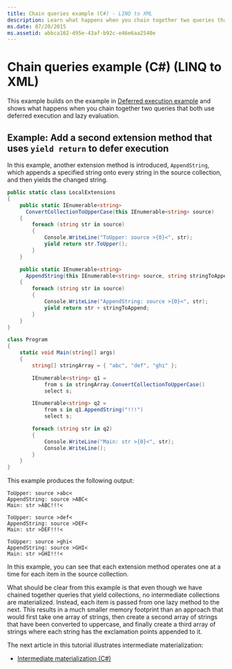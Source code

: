 ```yaml
---
title: Chain queries example (C#) - LINQ to XML
description: Learn what happens when you chain together two queries that both use deferred execution and lazy evaluation.
ms.date: 07/20/2015
ms.assetid: abbca162-d95e-43af-b92c-e46e6aa2540e
---
```


# Chain queries example (C#) (LINQ to XML)

This example builds on the example in [Deferred execution example](deferred-execution-example.md) and shows what happens when you chain together two queries that both use deferred execution and lazy evaluation.

## Example: Add a second extension method that uses `yield return` to defer execution

In this example, another extension method is introduced, `AppendString`, which appends a specified string onto every string in the source collection, and then yields the changed string.

```csharp
public static class LocalExtensions
{
    public static IEnumerable<string>
      ConvertCollectionToUpperCase(this IEnumerable<string> source)
    {
        foreach (string str in source)
        {
            Console.WriteLine("ToUpper: source >{0}<", str);
            yield return str.ToUpper();
        }
    }

    public static IEnumerable<string>
      AppendString(this IEnumerable<string> source, string stringToAppend)
    {
        foreach (string str in source)
        {
            Console.WriteLine("AppendString: source >{0}<", str);
            yield return str + stringToAppend;
        }
    }
}

class Program
{
    static void Main(string[] args)
    {
        string[] stringArray = { "abc", "def", "ghi" };

        IEnumerable<string> q1 =
            from s in stringArray.ConvertCollectionToUpperCase()
            select s;

        IEnumerable<string> q2 =
            from s in q1.AppendString("!!!")
            select s;

        foreach (string str in q2)
        {
            Console.WriteLine("Main: str >{0}<", str);
            Console.WriteLine();
        }
    }
}
```

 This example produces the following output:

```output
ToUpper: source >abc<
AppendString: source >ABC<
Main: str >ABC!!!<

ToUpper: source >def<
AppendString: source >DEF<
Main: str >DEF!!!<

ToUpper: source >ghi<
AppendString: source >GHI<
Main: str >GHI!!!<
```

In this example, you can see that each extension method operates one at a time for each item in the source collection.

What should be clear from this example is that even though we have chained together queries that yield collections, no intermediate collections are materialized. Instead, each item is passed from one lazy method to the next. This results in a much smaller memory footprint than an approach that would first take one array of strings, then create a second array of strings that have been converted to uppercase, and finally create a third array of strings where each string has the exclamation points appended to it.

The next article in this tutorial illustrates intermediate materialization:

- [Intermediate materialization (C#)](intermediate-materialization.md)
